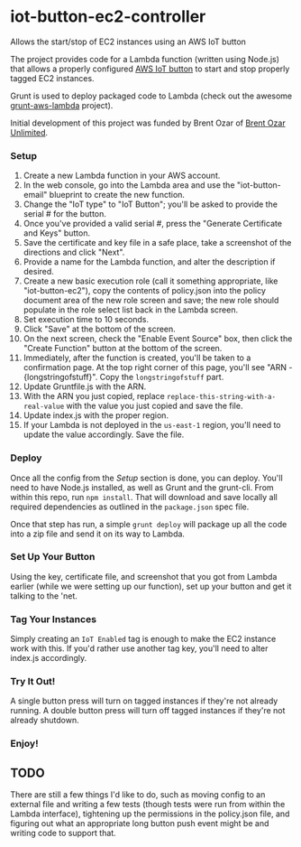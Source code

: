 # iot-button-ec2-controller
Allows the start/stop of EC2 instances using an AWS IoT button

The project provides code for a Lambda function (written using Node.js) that allows a properly configured [AWS IoT button](https://aws.amazon.com/iot/button/) to start and stop properly tagged EC2 instances.

Grunt is used to deploy packaged code to Lambda (check out the awesome [grunt-aws-lambda](https://github.com/Tim-B/grunt-aws-lambda) project).

Initial development of this project was funded by Brent Ozar of [Brent Ozar Unlimited](https://www.brentozar.com).

### Setup

1.  Create a new Lambda function in your AWS account.
  1.  In the web console, go into the Lambda area and use the "iot-button-email" blueprint to create the new function.
  2.  Change the "IoT type" to "IoT Button"; you'll be asked to provide the serial # for the button.
  3.  Once you've provided a valid serial #, press the "Generate Certificate and Keys" button.
  4.  Save the certificate and key file in a safe place, take a screenshot of the directions and click "Next".
  5.  Provide a name for the Lambda function, and alter the description if desired.
  6.  Create a new basic execution role (call it something appropriate, like "iot-button-ec2"), copy the contents of policy.json into the policy document area of the new role screen and save; the new role should populate in the role select list back in the Lambda screen.
  7.  Set execution time to 10 seconds.
  8.  Click "Save" at the bottom of the screen.
  9.  On the next screen, check the "Enable Event Source" box, then click the "Create Function" button at the bottom of the screen.
  10.  Immediately, after the function is created, you'll be taken to a confirmation page.  At the top right corner of this page, you'll see "ARN - {longstringofstuff}".  Copy the `longstringofstuff` part.
2.  Update Gruntfile.js with the ARN.
  1.  With the ARN you just copied, replace `replace-this-string-with-a-real-value` with the value you just copied and save the file.
3.  Update index.js with the proper region.
  1.  If your Lambda is not deployed in the `us-east-1` region, you'll need to update the value accordingly.  Save the file.

### Deploy

Once all the config from the *Setup* section is done, you can deploy.  You'll need to have Node.js installed, as well as Grunt and the grunt-cli.  From within this repo, run `npm install`.  That will download and save locally all required dependencies as outlined in the `package.json` spec file.

Once that step has run, a simple `grunt deploy` will package up all the code into a zip file and send it on its way to Lambda.

### Set Up Your Button

Using the key, certificate file, and screenshot that you got from Lambda earlier (while we were setting up our function), set up your button and get it talking to the 'net.

### Tag Your Instances

Simply creating an `IoT Enabled` tag is enough to make the EC2 instance work with this.  If you'd rather use another tag key, you'll need to alter index.js accordingly.

### Try It Out!

A single button press will turn on tagged instances if they're not already running.  A double button press will turn off tagged instances if they're not already shutdown.

### Enjoy!


## TODO

There are still a few things I'd like to do, such as moving config to an external file and writing a few tests (though tests were run from within the Lambda interface), tightening up the permissions in the policy.json file, and figuring out what an appropriate long button push event might be and writing code to support that.